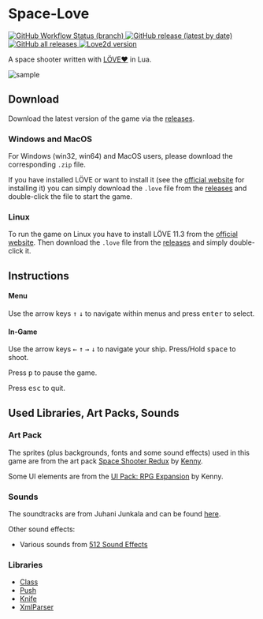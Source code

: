 # Space-Love
<p>
    <a href="https://github.com/RafaelWO/space-love/actions/workflows/test.yml">
        <img alt="GitHub Workflow Status (branch)" src="https://img.shields.io/github/workflow/status/RafaelWO/space-love/Luacheck/main?label=luacheck">
    </a>
    <a href="https://github.com/RafaelWO/space-love/releases">
        <img alt="GitHub release (latest by date)" src="https://img.shields.io/github/v/release/rafaelwo/space-love">
    </a>
    <a href="https://github.com/RafaelWO/space-love/releases">
        <img alt="GitHub all releases" src="https://img.shields.io/github/downloads/rafaelwo/space-love/total">
    </a>
    <a href="https://github.com/love2d/love/releases/tag/11.3">
        <img alt="Love2d version" src="https://img.shields.io/badge/love2d-11.3-%23ea316e">
    </a>
</p>

A space shooter written with [LÖVE❤](https://love2d.org/) in Lua.

![sample](assets/space-love-v0.4-sm.gif)

## Download
Download the latest version of the game via the [releases][]. 

### Windows and MacOS
For Windows (win32, win64) and MacOS users, please download the corresponding `.zip` file. 

If you have installed LÖVE or want to install it (see the [official website](https://love2d.org/) for installing it) you can simply download the `.love` file from the [releases][] and double-click the file to start the game.

### Linux
To run the game on Linux you have to install LÖVE 11.3 from the [official website](https://love2d.org/).
Then download the `.love` file from the [releases][] and simply double-click it.

## Instructions
#### Menu
Use the arrow keys <kbd>&uarr;</kbd> <kbd>&darr;</kbd> to navigate within menus and press <kbd>enter</kbd> to select.

#### In-Game
Use the arrow keys <kbd>&larr;</kbd> <kbd>&uarr;</kbd> <kbd>&rarr;</kbd> <kbd>&darr;</kbd> to navigate your ship. Press/Hold <kbd>space</kbd> to shoot.

Press <kbd>p</kbd> to pause the game.

Press <kbd>esc</kbd> to quit.

## Used Libraries, Art Packs, Sounds
### Art Pack
The sprites (plus backgrounds, fonts and some sound effects) used in this game are from the art pack [Space Shooter Redux](https://opengameart.org/content/space-shooter-redux) by [Kenny](https://www.kenney.nl).

Some UI elements are from the [UI Pack: RPG Expansion](https://www.kenney.nl/assets/ui-pack-rpg-expansion) by Kenny.


### Sounds
The soundtracks are from Juhani Junkala and can be found [here](https://opengameart.org/content/5-chiptunes-action).

Other sound effects:
- Various sounds from [512 Sound Effects](https://opengameart.org/content/512-sound-effects-8-bit-style)

### Libraries
 * [Class](https://github.com/vrld/hump)
 * [Push](https://github.com/Ulydev/push)
 * [Knife](https://github.com/airstruck/knife)
 * [XmlParser](https://github.com/jonathanpoelen/xmlparser)



 [releases]: https://github.com/RafaelWO/space-love/releases
 
